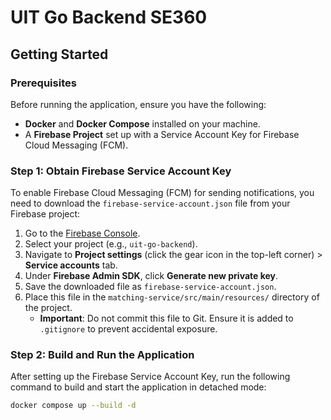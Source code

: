 # UIT Go Backend SE360

## Getting Started

### Prerequisites

Before running the application, ensure you have the following:

- **Docker** and **Docker Compose** installed on your machine.
- A **Firebase Project** set up with a Service Account Key for Firebase Cloud Messaging (FCM).

### Step 1: Obtain Firebase Service Account Key

To enable Firebase Cloud Messaging (FCM) for sending notifications, you need to download the `firebase-service-account.json` file from your Firebase project:

1. Go to the [Firebase Console](https://console.firebase.google.com/).
2. Select your project (e.g., `uit-go-backend`).
3. Navigate to **Project settings** (click the gear icon in the top-left corner) > **Service accounts** tab.
4. Under **Firebase Admin SDK**, click **Generate new private key**.
5. Save the downloaded file as `firebase-service-account.json`.
6. Place this file in the `matching-service/src/main/resources/` directory of the project.
   - **Important**: Do not commit this file to Git. Ensure it is added to `.gitignore` to prevent accidental exposure.

### Step 2: Build and Run the Application

After setting up the Firebase Service Account Key, run the following command to build and start the application in detached mode:

```bash
docker compose up --build -d
